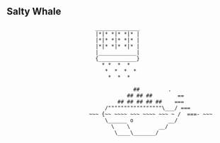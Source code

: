 ## Salty Whale ##

								______________
								|*|* *|* *|* |
								|*|* *|* *|* |
								|*|* *|* *|* |
	        			        |____________|
							  	{____________}
								  * *  *  *
								   *  *  *  *
	                   		        *  *  *

						                    ##         .
						                  ## ## ##        ==
						               ## ## ## ## ##    ===
						           /"""""""""""""""""\___/ ===
						      ~~~ {~~ ~~~~ ~~~ ~~~~ ~~~ ~ /  ===- ~~~
						           \______ o           __/
						             \    \         __/
						              \____\_______/



